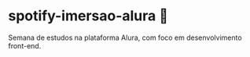 # spotify-imersao-alura 🚀
Semana de estudos na plataforma Alura, com foco em desenvolvimento front-end.
